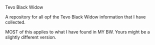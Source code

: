 Tevo Black Widow

A repository for all opf the Tevo Black Widow information that I have collected.


MOST of this appiles to what I have found in MY BW.  Yours might be a slightly different version.
